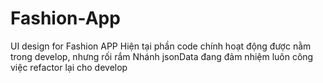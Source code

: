 # Fashion-App
UI design for Fashion APP
Hiện tại phần code chính hoạt động được nằm trong develop, nhưng rối rắm
Nhánh jsonData đang đảm nhiệm luôn công việc refactor lại cho develop
